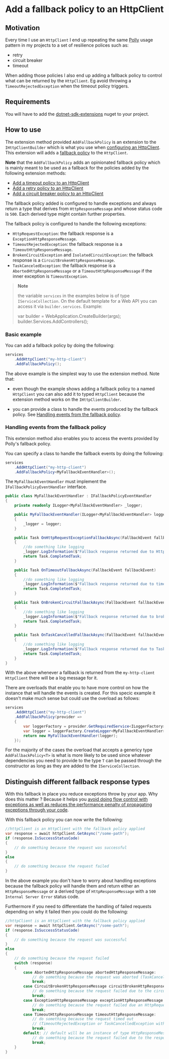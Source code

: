 ﻿# Add a fallback policy to an HttpClient

## Motivation

Every time I use an `HttpClient` I end up repeating the same [Polly](https://github.com/App-vNext/Polly) usage pattern in my projects to a set of resilience polices such as:

- retry
- circuit breaker
- timeout

When adding those policies I also end up adding a fallback policy to control what can be returned by the `HttpClient`. Eg avoid throwing a `TimeoutRejectedException` when the timeout policy triggers.

## Requirements

You will have to add the [dotnet-sdk-extensions](https://www.nuget.org/packages/dotnet-sdk-extensions) nuget to your project.

## How to use

The extension method provided `AddFallbackPolicy` is an extension to the `IHttpClientBuilder` which is what you use when [configuring an HttpClient](https://docs.microsoft.com/en-us/aspnet/core/fundamentals/http-requests?view=aspnetcore-5.0). This extension will adds a [fallback policy](https://github.com/App-vNext/Polly#fallback) to the `HttpClient`.

**Note** that the `AddFallbackPolicy` adds an opinionated fallback policy which is mainly meant to be used as a fallback for the policies added by the following extension methods:

- [Add a timeout policy to an HttpClient](/docs/polly/httpclient-with-timeout-policy.md)
- [Add a retry policy to an HttpClient](/docs/polly/httpclient-with-retry-policy.md)
- [Add a circuit breaker policy to an HttpClient](/docs/polly/httpclient-with-circuit-breaker-policy.md)

The fallback policy added is configured to handle exceptions and always return a type that derives from `HttpResponseMessage` and whose status code is `500`. Each derived type might contain further properties.

The fallback policy is configured to handle the following exceptions:

- `HttpRequestException`: the fallback response is a `ExceptionHttpResponseMessage`.
- `TimeoutRejectedException`: the fallback response is a `TimeoutHttpResponseMessage`.
- `BrokenCircuitException` and `IsolatedCircuitException`: the fallback response is a `CircuitBrokenHttpResponseMessage`.
- `TaskCanceledException`: the fallback response is a `AbortedHttpResponseMessage` or a `TimeoutHttpResponseMessage` if the inner exception is `TimeoutException`.

> **Note**
>
> the variable `services` in the examples below is of type `IServiceCollection`. On the default template
> for a Web API you can access it via `builder.services`. Example:
>
> var builder = WebApplication.CreateBuilder(args); </br>
> builder.Services.AddControllers();
>

### Basic example

You can add a fallback policy by doing the following:

```csharp
services
    .AddHttpClient("my-http-client")
    .AddFallbackPolicy();
```

The above example is the simplest way to use the extension method. Note that:

- even though the example shows adding a fallback policy to a named `HttpClient` you can also add it to typed `HttpClient` because the extension method works on the `IHttpClientBuilder`.

- you can provide a class to handle the events produced by the fallback policy. See [Handling events from the fallback policy](#handling-events-from-the-fallback-policy).

### Handling events from the fallback policy

This extension method also enables you to access the events provided by Polly's fallback policy.

You can specify a class to handle the fallback events by doing the following:

```csharp
services
    .AddHttpClient("my-http-client")
    .AddFallbackPolicy<MyFallbackEventHandler>();
```

The `MyFallbackEventHandler` must implement the `IFallbackPolicyEventHandler` interface.

```csharp
public class MyFallbackEventHandler : IFallbackPolicyEventHandler
{
    private readonly ILogger<MyFallbackEventHandler> _logger;

    public MyFallbackEventHandler(ILogger<MyFallbackEventHandler> logger)
    {
        _logger = logger;
    }

    public Task OnHttpRequestExceptionFallbackAsync(FallbackEvent fallbackEvent)
    {
        //do something like logging
        _logger.LogInformation($"Fallback response returned due to HttpRequestException for the HttpClient {fallbackEvent.HttpClientName}");
        return Task.CompletedTask;
    }

    public Task OnTimeoutFallbackAsync(FallbackEvent fallbackEvent)
    {
        //do something like logging
        _logger.LogInformation($"Fallback response returned due to timeout for the HttpClient {fallbackEvent.HttpClientName}");
        return Task.CompletedTask;
    }

    public Task OnBrokenCircuitFallbackAsync(FallbackEvent fallbackEvent)
    {
        //do something like logging
        _logger.LogInformation($"Fallback response returned due to broken circuit for the HttpClient {fallbackEvent.HttpClientName}");
        return Task.CompletedTask;
    }

    public Task OnTaskCancelledFallbackAsync(FallbackEvent fallbackEvent)
    {
        //do something like logging
        _logger.LogInformation($"Fallback response returned due to TaskCancelledException for the HttpClient {fallbackEvent.HttpClientName}");
        return Task.CompletedTask;
    }
}
```

With the above whenever a fallback is returned from the `my-http-client` `HttpClient` there will be a log message for it.

There are overloads that enable you to have more control on how the instance that will handle the events is created. For this specic example it doesn't make much sense but could use the overload as follows:

```csharp
services
    .AddHttpClient("my-http-client")
    .AddFallbackPolicy(provider =>
    {
        var loggerFactory = provider.GetRequiredService<ILoggerFactory>();
        var logger = loggerFactory.CreateLogger<MyFallbackEventHandler>();
        return new MyFallbackEventHandler(logger);
    });
```

For the majority of the cases the overload that accepts a genericy type `AddFallbackPolicy<T>` is what is more likely to be used since whatever dependencies you need to provide to the type `T` can be passed through the constructor as long as they are added to the `IServiceCollection`.

## Distinguish different fallback response types

With this fallback in place you reduce exceptions throw by your app. Why does this matter ? Because it helps you [avoid doing flow control with exceptions as well as reduces the performance penalty of propagating exceptions through your code](https://mattwarren.org/2016/12/20/Why-Exceptions-should-be-Exceptional/).

With this fallback policy you can now write the following:

```csharp
//httpClient is an HttpClient with the fallback policy applied
var response = await httpClient.GetAsync("/some-path");
if (response.IsSuccessStatusCode)
{
    // do something because the request was successful
}
else
{
    // do something because the request failed
}
```

In the above example you don't have to worry about handling exceptions because the fallback policy will handle them and return either an `HttpResponseMessage` or a derived type of `HttpResponseMessage` with a `500` `Internal Server Error` status code.

Furthermore if you need to differentiate the handling of failed requests depending on why it failed then you could do the following:

```csharp
//httpClient is an HttpClient with the fallback policy applied
var response = await httpClient.GetAsync("/some-path");
if (response.IsSuccessStatusCode)
{
    // do something because the request was successful
}
else
{
    // do something because the request failed
    switch (response)
    {
        case AbortedHttpResponseMessage abortedHttpResponseMessage:
            // do something because the request was aborted (TaskCancelledException)
            break;
        case CircuitBrokenHttpResponseMessage circuitBrokenHttpResponseMessage:
            // do something because the request failed due to the circuit being broken
            break;
        case ExceptionHttpResponseMessage exceptionHttpResponseMessage:
            // do something because the request failed due an HttpRequestException
            break;
        case TimeoutHttpResponseMessage timeoutHttpResponseMessage:
            // do something because the request timed out
            // (TimeoutRejectedException or TaskCancelledException with inner exception of TimeoutException)
            break;
        default: // default will be an instance of type HttpResponseMessage
            // do something because the request failed due to the response returned containing a failure status code. Eg 404 Not Found
            break;
    }
}
```
